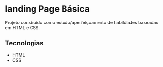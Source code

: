 # landing Page Básica
Projeto construído como estudo/aperfeiçoamento de habildiades baseadas em HTML e CSS.

## Tecnologias
- HTML
- CSS
